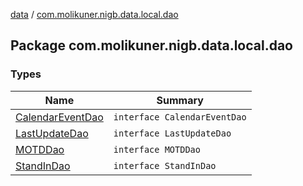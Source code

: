 [data](../index.md) / [com.molikuner.nigb.data.local.dao](./index.md)

## Package com.molikuner.nigb.data.local.dao

### Types

| Name | Summary |
|---|---|
| [CalendarEventDao](-calendar-event-dao/index.md) | `interface CalendarEventDao` |
| [LastUpdateDao](-last-update-dao/index.md) | `interface LastUpdateDao` |
| [MOTDDao](-m-o-t-d-dao/index.md) | `interface MOTDDao` |
| [StandInDao](-stand-in-dao/index.md) | `interface StandInDao` |
